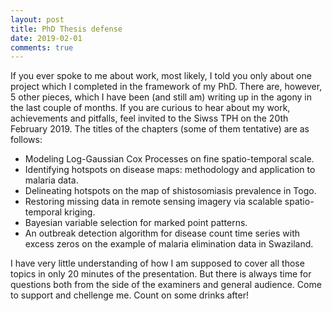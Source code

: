 ```yaml
---
layout: post
title: PhD Thesis defense
date: 2019-02-01
comments: true
---
```

If you ever spoke to me about work, most likely, I told you only about one project which I completed in the framework of my PhD. There are,
however, 5 other pieces, which I have been (and still am) writing up in the agony in the last couple of months. If you are curious to hear 
about my work, achievements and pitfalls, feel invited to the Siwss TPH on the 20th February 2019. The titles of the chapters (some 
of them tentative) are as follows:

- Modeling Log-Gaussian Cox Processes on fine spatio-temporal scale.
- Identifying hotspots on disease maps: methodology and application to malaria data.
- Delineating hotspots on the map of shistosomiasis prevalence in Togo.
- Restoring missing data in remote sensing imagery via scalable spatio-temporal kriging.
- Bayesian variable selection for marked point patterns.
- An outbreak detection algorithm for disease count time series with excess zeros on the example of malaria elimination data in Swaziland.

I have very little understanding of how I am supposed to cover all those topics in only 20 minutes of the presentation. But there is 
always time for questions both from the side of the examiners and general audience. Come to support and chellenge me. Count on some drinks after! 
